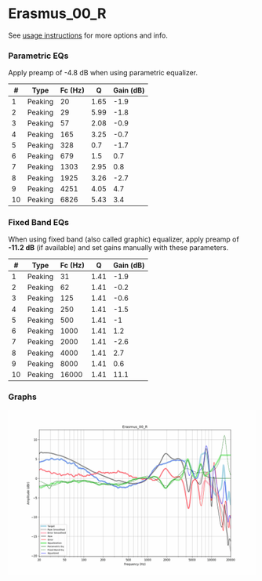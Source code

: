 # Erasmus_00_R
See [usage instructions](https://github.com/jaakkopasanen/AutoEq#usage) for more options and info.

### Parametric EQs
Apply preamp of -4.8 dB when using parametric equalizer.

|   # | Type    |   Fc (Hz) |    Q |   Gain (dB) |
|-----|---------|-----------|------|-------------|
|   1 | Peaking |        20 | 1.65 |        -1.9 |
|   2 | Peaking |        29 | 5.99 |        -1.8 |
|   3 | Peaking |        57 | 2.08 |        -0.9 |
|   4 | Peaking |       165 | 3.25 |        -0.7 |
|   5 | Peaking |       328 | 0.7  |        -1.7 |
|   6 | Peaking |       679 | 1.5  |         0.7 |
|   7 | Peaking |      1303 | 2.95 |         0.8 |
|   8 | Peaking |      1925 | 3.26 |        -2.7 |
|   9 | Peaking |      4251 | 4.05 |         4.7 |
|  10 | Peaking |      6826 | 5.43 |         3.4 |

### Fixed Band EQs
When using fixed band (also called graphic) equalizer, apply preamp of **-11.2 dB** (if available) and set gains manually with these parameters.

|   # | Type    |   Fc (Hz) |    Q |   Gain (dB) |
|-----|---------|-----------|------|-------------|
|   1 | Peaking |        31 | 1.41 |        -1.9 |
|   2 | Peaking |        62 | 1.41 |        -0.2 |
|   3 | Peaking |       125 | 1.41 |        -0.6 |
|   4 | Peaking |       250 | 1.41 |        -1.5 |
|   5 | Peaking |       500 | 1.41 |        -1   |
|   6 | Peaking |      1000 | 1.41 |         1.2 |
|   7 | Peaking |      2000 | 1.41 |        -2.6 |
|   8 | Peaking |      4000 | 1.41 |         2.7 |
|   9 | Peaking |      8000 | 1.41 |         0.6 |
|  10 | Peaking |     16000 | 1.41 |        11.1 |

### Graphs
![](./Erasmus_00_R.png)
